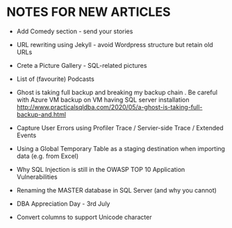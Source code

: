 # NOTES FOR NEW ARTICLES #

* Add Comedy section - send your stories

* URL rewriting using Jekyll - avoid Wordpress structure but retain old URLs

* Crete a Picture Gallery - SQL-related pictures

* List of (favourite) Podcasts

* Ghost is taking full backup and breaking my backup chain . Be careful with Azure VM backup on VM having SQL server installation  
  <http://www.practicalsqldba.com/2020/05/a-ghost-is-taking-full-backup-and.html>

* Capture User Errors using Profiler Trace / Servier-side Trace / Extended Events

* Using a Global Temporary Table as a staging destination when importing data (e.g. from Excel)

* Why SQL Injection is still in the OWASP TOP 10 Application Vulnerabilities

* Renaming the MASTER database in SQL Server (and why you cannot)

* DBA Appreciation Day - 3rd July

* Convert columns to support Unicode character
